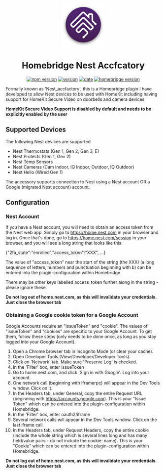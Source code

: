 <p align="center">
  <a href="https://homebridge.io"><img src="https://raw.githubusercontent.com/homebridge/branding/latest/logos/homebridge-color-round-stylized.png" height="140"></a>
</p>
<span align="center">

# Homebridge Nest Accfcatory

 <a href="https://www.npmjs.com/package/homebridge-nest-accfactory"><img title="npm version" src="https://badgen.net/npm/v/homebridge-nest-accfcatory" ></a>
  <a href="https://github.com/n0rt0nthec4t/homebridge-nest-accfactory/releases"><img title="version" src="https://img.shields.io/github/release/n0rt0nthec4t/homebridge-nest-accfactory.svg?include_prereleases" ></a>
    <a href="https://github.com/n0rt0nthec4t/homebridge-nest-accfactory/releases"><img title="date" src="https://img.shields.io/github/release-date/n0rt0nthec4t/homebridge-nest-accfactory" ></a>
  <a href="https://github.com/n0rt0nthec4t/homebridge-nest-accfactory/releases"><img title="homebridge version" src="https://img.shields.io/github/package-json/dependency-version/n0rt0nthec4t/homebridge-nest-accfactory/homebridge"> </a>


</span>

Formally known as 'Nest_accfactory', this is a Homebridge plugin I have developed to allow Nest devices to be used with HomeKit including having support for HomeKit Secure Video on doorbells and camera devices

**HomeKit Secure Video Support is disabled by default and needs to be explicitly enabled by the user**

## Supported Devices

The following Nest devices are supported

* Nest Thermostats (Gen 1, Gen 2, Gen 3, E)
* Nest Protects (Gen 1, Gen 2)
* Nest Temp Sensors
* Nest Cameras (Cam Indoor, IQ Indoor, Outdoor, IQ Outdoor)
* Nest Hello (Wired Gen 1)

The accessory supports connection to Nest using a Nest account OR a Google (migrated Nest account) account.

## Configuration

### Nest Account

If you have a Nest account, you will need to obtain an access token from the Nest web app. Simply go to https://home.nest.com in your browser and log in. Once that's done, go to https://home.nest.com/session in your browser, and you will see a long string that looks like this:

{"2fa_state":"enrolled","access_token":"XXX", ...}

The value of "access_token" near the start of the string (the XXX) (a long sequence of letters, numbers and punctuation beginning with b) can be entered into the plugin-configuration within Homebridge

There may be other keys labelled access_token further along in the string - please ignore these.

**Do not log out of home.nest.com, as this will invalidate your credentials. Just close the browser tab**

### Obtaining a Google cookie token for a Google Account

Google Accounts require an "issueToken" and "cookie". The values of "issueToken" and "cookies" are specific to your Google Account. To get them, follow these steps (only needs to be done once, as long as you stay logged into your Google Account).

1. Open a Chrome browser tab in Incognito Mode (or clear your cache).
2. Open Developer Tools (View/Developer/Developer Tools).
3. Click on 'Network' tab. Make sure 'Preserve Log' is checked.
4. In the 'Filter' box, enter issueToken
5. Go to home.nest.com, and click 'Sign in with Google'. Log into your account.
6. One network call (beginning with iframerpc) will appear in the Dev Tools window. Click on it.
7. In the Headers tab, under General, copy the entire Request URL (beginning with https://accounts.google.com). This is your "Issue Token" which can be entered into the plugin-configuration within Homebridge.
9. In the 'Filter' box, enter oauth2/iframe
10. Several network calls will appear in the Dev Tools window. Click on the last iframe call.
11. In the Headers tab, under Request Headers, copy the entire cookie (include the whole string which is several lines long and has many field/value pairs - do not include the cookie: name). This is your "Cookie" which can be entered into the plugin-configuration within Homebridge.

**Do not log out of home.nest.com, as this will invalidate your credentials. Just close the browser tab**